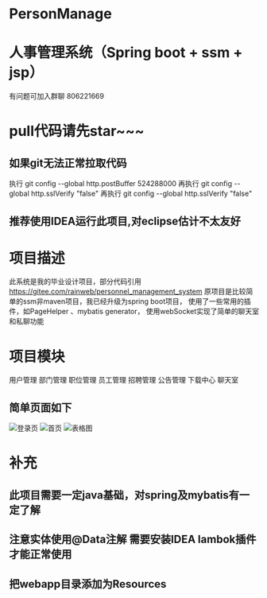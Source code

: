 # PersonManage
# 人事管理系统（Spring boot + ssm + jsp）
有问题可加入群聊 806221669
# pull代码请先star~~~
## 如果git无法正常拉取代码 
执行
git config --global http.postBuffer 524288000
再执行
git config  --global   http.sslVerify "false"
再执行
git config  --global   http.sslVerify "false"
## 推荐使用IDEA运行此项目,对eclipse估计不太友好
# 项目描述
此系统是我的毕业设计项目，部分代码引用 https://gitee.com/rainweb/personnel_management_system
原项目是比较简单的ssm非maven项目，我已经升级为spring boot项目，
使用了一些常用的插件，如PageHelper 、mybatis generator，
使用webSocket实现了简单的聊天室和私聊功能
# 项目模块
用户管理 部门管理 职位管理 员工管理 招聘管理 公告管理 下载中心 聊天室
## 简单页面如下
![登录页](http://github.com/GuoMinJim/PersonManage/raw/master/images/login1.jpg)
![首页](http://github.com/GuoMinJim/PersonManage/raw/master/images/index1.png)
![表格图](http://github.com/GuoMinJim/PersonManage/raw/master/images/table1.jpg)


# 补充
## 此项目需要一定java基础，对spring及mybatis有一定了解
## 注意实体使用@Data注解 需要安装IDEA lambok插件才能正常使用
## 把webapp目录添加为Resources 


